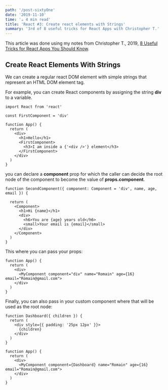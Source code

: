 ```yaml
---
path: '/post-sixtyOne'
date: '2019-11-10'
time: '☕️ 4 min read'
title: 'React #3: Create react elements with Strings'
summary: '3rd of 8 useful tricks for React Apps with Christopher T.'
---
```


This article was done using my notes from Christopher T., 2019, [8 Useful Tricks for React Apps You Should Know](https://jsmanifest.com/8-useful-tricks-in-react-you-should-know/).

## Create React Elements With Strings

We can create a regular react DOM element with simple strings that represent an HTML DOM element tag.

For example, you can create React components by assigning the string **div** to a variable.

```
import React from 'react'

const FirstComponent = 'div'

function App() {
  return (
    <div>
      <h1>Hello</h1>
      <FirstComponent>
        <h3>I am inside a {'<div />'} element</h3>
      </FirstComponent>
    </div>
  )
}
```

you can declare a **component** prop for which the caller can decide the root node of the component to become the value of **props.component**.

```
function SecondComponent({ component: Component = 'div', name, age, email }) {

  return (
    <Component>
      <h1>Hi {name}</h1>
      <div>
        <h6>You are {age} years old</h6>
        <small>Your email is {email}</small>
      </div>
    </Component>
  )
}
```

This where you can pass your props:

```
function App() {
  return (
    <div>
      <MyComponent component="div" name="Romain" age={16} email="Romain@gmail.com">
    </div>
  )
}
```

Finally, you can also pass in your custom component where that will be used as the root node:

```
function Dashboard({ children }) {
  return (
    <div style={{ padding: '25px 12px' }}>
      {children}
    </div>
  )
}

function App() {
  return (
    <div>
      <MyComponent component={Dashboard} name="Romain" age={16} email="Romain@gmail.com">
    </div>
  )
}
```
